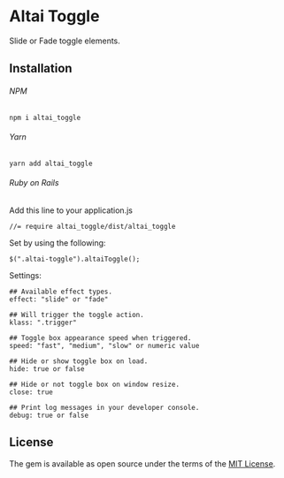 # Altai Toggle
Slide or Fade toggle elements.

## Installation

###### NPM
```
npm i altai_toggle
```

###### Yarn
```
yarn add altai_toggle
```

###### Ruby on Rails
Add this line to your application.js
```
//= require altai_toggle/dist/altai_toggle
```

Set by using the following:
```
$(".altai-toggle").altaiToggle();
```

Settings:
```
## Available effect types.
effect: "slide" or "fade"

## Will trigger the toggle action.
klass: ".trigger"

## Toggle box appearance speed when triggered.
speed: "fast", "medium", "slow" or numeric value

## Hide or show toggle box on load.
hide: true or false

## Hide or not toggle box on window resize.
close: true

## Print log messages in your developer console.
debug: true or false
```

## License
The gem is available as open source under the terms of the [MIT License](http://opensource.org/licenses/MIT).

